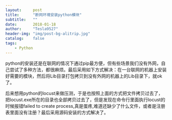 ```yaml
---
layout:     post
title:      "断网环境安装python模块"
subtitle:   ""
date:       2018-01-18
author:     "Tesla9527"
header-img: "img/post-bg-alitrip.jpg"
catalog:    false
tags:
    - Python
---
```

python的安装还是在联网的情况下通过pip最方便，但有些场景我们没有外网，自己尝试了多种方法，都很麻烦。最后采用如下方式解决：在一台联网的机器上安装好需要的模块，然后将Lib目录打包拷贝到没有外网的机器上的Lib目录下，就ok了。

后来想用python的locust来做压测，于是也按照上面的方式把文件拷贝过去了，把locust.exe所在的目录也全部拷贝过去了，但是发现在命令行里面执行locust的时候报错failed to create process,真是蛋疼,难道还缺少了什么文件，或者是注册表里面没有注册？最后采用源码安装的方式解决了。